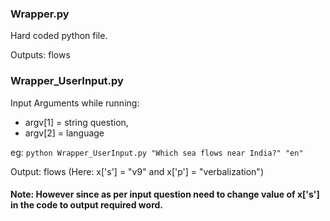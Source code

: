### Wrapper.py
Hard coded python file. 

Outputs: flows

### Wrapper_UserInput.py
Input Arguments while running:

* argv[1] = string question,  
* argv[2] = language

eg: 
``` python Wrapper_UserInput.py "Which sea flows near India?" "en" ```

Output: flows (Here: x['s'] = "v9" and x['p'] = "verbalization")

#### Note: However since as per input question need to change value of x['s'] in the code to output required word.
